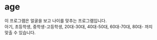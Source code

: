 # age
이 프로그램은 얼굴을 보고 나이를 맞추는 프로그램입니다.  
아기, 초등학생, 중학생-고등학생, 20대-30대, 40대-50대, 60대-70대, 80대- 까지
맞출 수 있습니다.  
